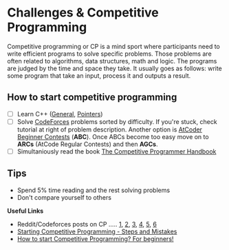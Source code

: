 # Challenges & Competitive Programming
Competitive programming or CP is a mind sport where participants need to write efficient programs to solve specific problems. Those problems are often related to algorithms, data structures, math and logic. The programs are judged by the time and space they take. It usually goes as follows: write some program that take an input, process it and outputs a result.

## How to start competitive programming
- [ ] Learn C++ ([General](https://www.youtube.com/watch?v=8jLOx1hD3_o), [Pointers](https://youtu.be/zuegQmMdy8M?si=7Bh8U5PabXXx7cK-))
- [ ] Solve [CodeForces](https://codeforces.com/problemset?order=BY_RATING_ASC) problems sorted by difficulty. If you're stuck, check tutorial at right of problem description. 
Another option is [AtCoder Beginner Contests](https://atcoder.jp/home) (**ABC**). Once ABCs become too easy move on to **ARCs** (AtCode Regular Contests) and then **AGCs**.
- [ ] Simultaniously read the book [The Competitive Programmer Handbook](./docs/the-cp-handbook.pdf)

## Tips
- Spend 5% time reading and the rest solving problems
- Don't compare yourself to others

**Useful Links**
- Reddit/Codeforces posts on CP ..... [1](https://www.reddit.com/r/csMajors/comments/z4qjzx/a_guide_to_competitive_programming/), [2](https://www.reddit.com/r/csMajors/comments/yvgor9/guide_how_to_actually_get_good_at_leetcode/), [3](https://codeforces.com/blog/entry/53341), [4](https://codeforces.com/blog/entry/91114), [5](https://codeforces.com/blog/entry/98806), [6]()
- [Starting Competitive Programming - Steps and Mistakes](https://www.youtube.com/watch?v=bVKHRtafgPc)
- [How to start Competitive Programming? For beginners!](https://www.youtube.com/watch?v=xAeiXy8-9Y8)